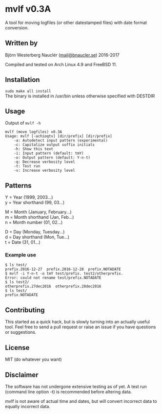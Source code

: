 # mvlf v0.3A
A tool for moving logfiles (or other datestamped files) with date format conversion.

## Written by
Björn Westerberg Nauclér (mail@bnaucler.se) 2016-2017

Compiled and tested on Arch Linux 4.9 and FreeBSD 11.

## Installation
`sudo make all install`  
The binary is installed in /usr/bin unless otherwise specified with DESTDIR

## Usage
Output of `mvlf -h`  
```
mvlf (move logfiles) v0.3A
Usage: mvlf [-achioqtv] [dir/prefix] [dir/prefix]
    -a: Autodetect input pattern (experimental)
    -c: Capitalize output suffix initials
    -h: Show this text
    -i: Input pattern (default: tmY)
    -o: Output pattern (default: Y-n-t)
    -q: Decrease verbosity level
    -t: Test run
    -v: Increase verbosity level
```

## Patterns
Y = Year (1999, 2003...)  
y = Year shorthand (99, 03...)

M = Month (January, February...)  
m = Month shorthand (Jan, Feb...)  
n = Month number (01, 02...)  

D = Day (Monday, Tuesday...)  
d = Day shorthand (Mon, Tue...)  
t = Date (31, 01...)

### Example use
```
$ ls test/
prefix.2016-12-27  prefix.2016-12-28  prefix.NOTADATE
$ mvlf -i Y-n-t -o tmY test/prefix. test2/otherprefix.
Error: could not rename test/prefix.NOTADATE
$ ls test2/
otherprefix.27dec2016  otherprefix.28dec2016
$ ls test/
prefix.NOTADATE
```

## Contributing
This started as a quick hack, but is slowly turning into an actually useful tool. Feel free to send a pull request or raise an issue if you have questions or suggestions.

## License
MIT (do whatever you want)

## Disclaimer
The software has not undergone extensive testing as of yet. A test run (command line option -t) is recommended before altering data.

mvlf is not aware of actual time and dates, but will convert incorrect data to equally incorrect data.
